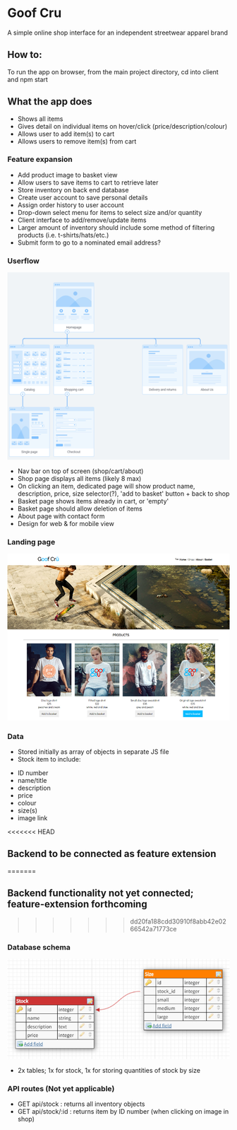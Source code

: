 # Goof Cru
A simple online shop interface for an independent streetwear apparel brand

## How to:
To run the app on browser, from the main project directory, cd into client and npm start

## What the app does
* Shows all items
* Gives detail on individual items on hover/click (price/description/colour)
* Allows user to add item(s) to cart
* Allows users to remove item(s) from cart

### Feature expansion
* Add product image to basket view
* Allow users to save items to cart to retrieve later
* Store inventory on back end database
* Create user account to save personal details
* Assign order history to user account
* Drop-down select menu for items to select size and/or quantity
* Client interface to add/remove/update items
* Larger amount of inventory should include some method of filtering products (i.e. t-shirts/hats/etc.)
* Submit form to go to a nominated email address?

### Userflow
![Sitemap](images/sitemap.jpg)
* Nav bar on top of screen (shop/cart/about)
* Shop page displays all items (likely 8 max)
* On clicking an item, dedicated page will show product name, description, price, size selector(?), 'add to basket' button + back to shop
* Basket page shows items already in cart, or 'empty'
* Basket page should allow deletion of items
* About page with contact form
* Design for web & for mobile view


### Landing page
![Landing page image](images/shop-screenshot.jpg)

### Data
* Stored initially as array of objects in separate JS file
* Stock item to include:
- ID number
- name/title
- description
- price
- colour
- size(s)
- image link

<<<<<<< HEAD
## Backend to be connected as feature extension
=======
## Backend functionality not yet connected; feature-extension forthcoming
>>>>>>> dd20fa188cdd30910f8abb42e0266542a71773ce

### Database schema
![Database schema](images/schema.jpg)
* 2x tables; 1x for stock, 1x for storing quantities of stock by size

### API routes (Not yet applicable)
* GET api/stock : returns all inventory objects
* GET api/stock/:id : returns item by ID number (when clicking on image in shop)

